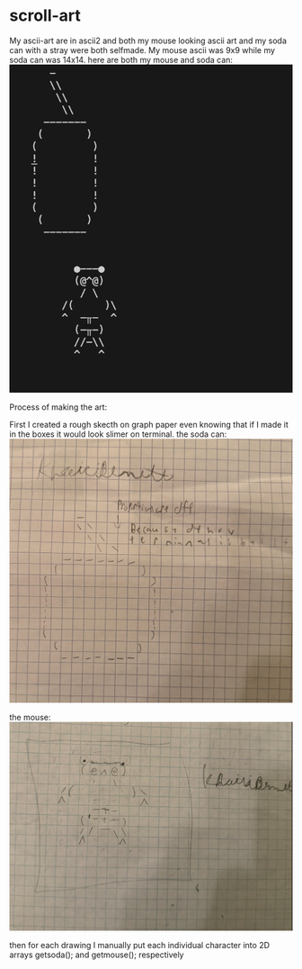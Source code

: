 # scroll-art
My ascii-art are in ascii2 and both my mouse looking ascii art and my soda can with a stray were both selfmade. My mouse ascii was 9x9 while my soda can was 14x14. 
here are both my mouse and soda can: 
![alt text](image.png)

Process of making the art:

First I created a rough skecth on graph paper even knowing that if I made it in the boxes it would look slimer on terminal.
the soda can: ![alt text](image-1.png)

the mouse: ![alt text](image-2.png)

then for each drawing I manually put each individual character into 2D arrays getsoda(); and getmouse(); respectively 